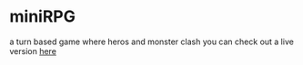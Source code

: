 # miniRPG
a turn based game where heros and monster clash
you can check out a live version [here](https://aquamarine-mochi-ce6121.netlify.app)

